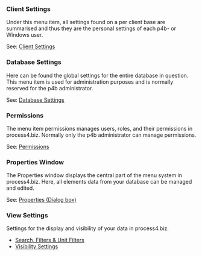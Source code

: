 ### Client Settings

Under this menu item, all settings found on a per client base are
summarised and thus they are the personal settings of each p4b- or
Windows user.

See: [Client Settings](client-settings)

### Database Settings

Here can be found the global settings for the entire database in
question. This menu item is used for administration purposes and is
normally reserved for the p4b administrator.

See: [Database Settings](database-settings)

### Permissions

The menu item permissions manages users, roles, and their permissions in
process4.biz. Normally only the p4b administrator can manage
permissions.

See: [Permissions](permissions)

### Properties Window

The Properties window displays the central part of the menu system in
process4.biz. Here, all elements data from your database can be managed
and edited.

See: [Properties (Dialog box)](properties-dialog-box)

### View Settings

Settings for the display and visibility of your data in process4.biz.

-   [Search, Filters & Unit Filters](search-and-filters)
-   [Visibility Settings](visibility-settings)